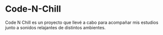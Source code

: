 # Code-N-Chill
Code N Chill es un proyecto que llevé a cabo para acompañar mis estudios junto a sonidos relajantes de distintos ambientes. 
